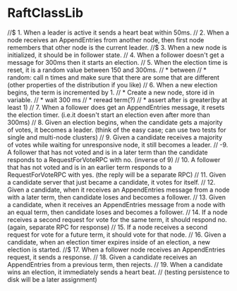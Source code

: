 # RaftClassLib


   //$  1. When a leader is active it sends a heart beat within 50ms.
   //  2. When a node receives an AppendEntries from another node, then first node remembers that other node is the current leader.
   //$  3. When a new node is initialized, it should be in follower state.
   //  4. When a follower doesn't get a message for 300ms then it starts an election.
   //  5. When the election time is reset, it is a random value between 150 and 300ms.
   //    * between
   //    * random: call n times and make sure that there are some that are different (other properties of the distribution if you like)
   //  6. When a new election begins, the term is incremented by 1.
   //    * Create a new node, store id in variable.
   //    * wait 300 ms
   //    * reread term(?)
   //    * assert after is greater(by at least 1)
   //  7. When a follower does get an AppendEntries message, it resets the election timer. (i.e.it doesn't start an election even after more than 300ms)
   //  8. Given an election begins, when the candidate gets a majority of votes, it becomes a leader. (think of the easy case; can use two tests for single and multi-node clusters)
   //  9. Given a candidate receives a majority of votes while waiting for unresponsive node, it still becomes a leader.
   // -9. A follower that has not voted and is in a later term than the candidate responds to a RequestForVoteRPC with no. (inverse of 9)
   // 10. A follower that has not voted and is in an earlier term responds to a RequestForVoteRPC with yes. (the reply will be a separate RPC)
   // 11. Given a candidate server that just became a candidate, it votes for itself.
   // 12. Given a candidate, when it receives an AppendEntries message from a node with a later term, then candidate loses and becomes a follower.
   // 13. Given a candidate, when it receives an AppendEntries message from a node with an equal term, then candidate loses and becomes a follower.
   // 14. If a node receives a second request for vote for the same term, it should respond no. (again, separate RPC for response)
   // 15. If a node receives a second request for vote for a future term, it should vote for that node.
   // 16. Given a candidate, when an election timer expires inside of an election, a new election is started.
   //$ 17. When a follower node receives an AppendEntries request, it sends a response.
   // 18. Given a candidate receives an AppendEntries from a previous term, then rejects.
   // 19. When a candidate wins an election, it immediately sends a heart beat.
   //  (testing persistence to disk will be a later assignment)
